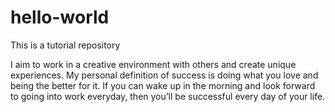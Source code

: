 # hello-world
This is a tutorial repository

I aim to work in a creative environment with others and create unique experiences. 
My personal definition of success is doing what you love and being the better for it. 
If you can wake up in the morning and look forward to going into work everyday, then you’ll be successful every day of your life.
